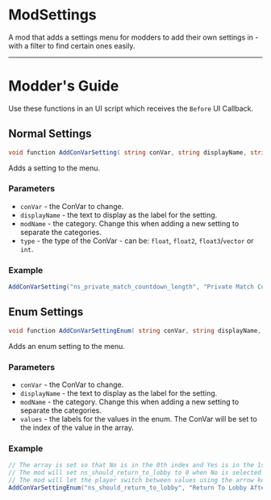 # ModSettings
A mod that adds a settings menu for modders to add their own settings in - with a filter to find certain ones easily.

<hr>

# Modder's Guide

Use these functions in an UI script which receives the `Before` UI Callback.

## Normal Settings
```cs
void function AddConVarSetting( string conVar, string displayName, string modName, string type = "" )
```
Adds a setting to the menu.

### Parameters
- `conVar` - the ConVar to change.
- `displayName` - the text to display as the label for the setting.
- `modName` - the category. Change this when adding a new setting to separate the categories.
- `type` - the type of the ConVar - can be: `float`, `float2`, `float3`/`vector` or `int`.
### Example
```cs
AddConVarSetting("ns_private_match_countdown_length", "Private Match Countdown Duration", "Northstar - Private Match", "float")
```

## Enum Settings

```cs
void function AddConVarSettingEnum( string conVar, string displayName, string modName, array<string> values )
```
Adds an enum setting to the menu. 

### Parameters
- `conVar` - the ConVar to change.
- `displayName` - the text to display as the label for the setting.
- `modName` - the category. Change this when adding a new setting to separate the categories.
- `values` - the labels for the values in the enum. The ConVar will be set to the index of the value in the array.

### Example 
```cs
// The array is set so that No is in the 0th index and Yes is in the 1st.
// The mod will set ns_should_return_to_lobby to 0 when No is selected and to 1 when Yes is selected.
// The mod will let the player switch between values using the arrow keys instead of typing the value in.
AddConVarSettingEnum("ns_should_return_to_lobby", "Return To Lobby After Match End", "Northstar - Server", [ "No", "Yes" ])
```

